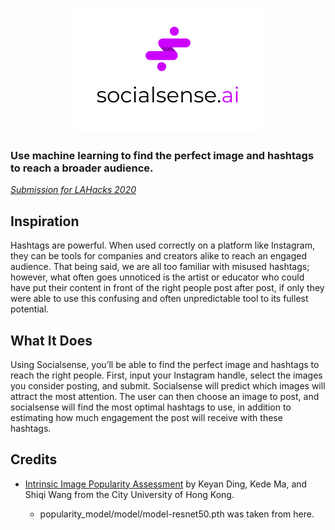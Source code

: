 <p align="center">
<img src="assets/logo.png" title="Logo">
</p>

### Use machine learning to find the perfect image and hashtags to reach a broader audience.

*[Submission for LAHacks 2020](https://devpost.com/software/socialsense-ai)*

## Inspiration

Hashtags are powerful. When used correctly on a platform like Instagram, they can be tools for companies and creators alike to reach an engaged audience. That being said, we are all too familiar with misused hashtags; however, what often goes unnoticed is the artist or educator who could have put their content in front of the right people post after post, if only they were able to use this confusing and often unpredictable tool to its fullest potential.

## What It Does

Using Socialsense, you’ll be able to find the perfect image and hashtags to reach the right people. First, input your Instagram handle, select the images you consider posting, and submit. Socialsense will predict which images will attract the most attention. The user can then choose an image to post, and socialsense will find the most optimal hashtags to use, in addition to estimating how much engagement the post will receive with these hashtags.

## Credits
- [Intrinsic Image Popularity Assessment](https://github.com/dingkeyan93/Intrinsic-Image-Popularity#intrinsic-image-popularity-assessment) by Keyan Ding, Kede Ma, and Shiqi Wang from the City University of Hong Kong.

  - popularity_model/model/model-resnet50.pth was taken from here.

